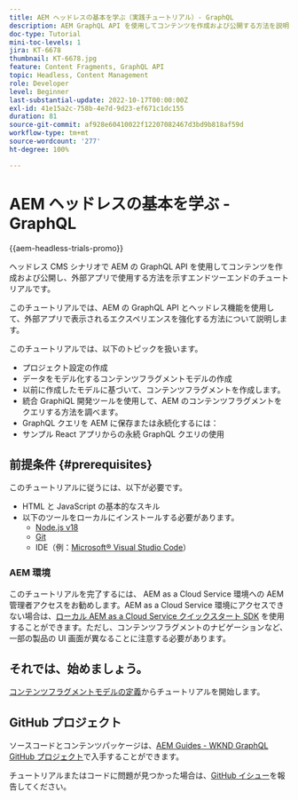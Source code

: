 ```yaml
---
title: AEM ヘッドレスの基本を学ぶ（実践チュートリアル）- GraphQL
description: AEM GraphQL API を使用してコンテンツを作成および公開する方法を説明するエンドツーエンドのチュートリアルです。
doc-type: Tutorial
mini-toc-levels: 1
jira: KT-6678
thumbnail: KT-6678.jpg
feature: Content Fragments, GraphQL API
topic: Headless, Content Management
role: Developer
level: Beginner
last-substantial-update: 2022-10-17T00:00:00Z
exl-id: 41e15a2c-758b-4e7d-9d23-ef671c1dc155
duration: 81
source-git-commit: af928e60410022f12207082467d3bd9b818af59d
workflow-type: tm+mt
source-wordcount: '277'
ht-degree: 100%

---
```


# AEM ヘッドレスの基本を学ぶ - GraphQL

{{aem-headless-trials-promo}}

ヘッドレス CMS シナリオで AEM の GraphQL API を使用してコンテンツを作成および公開し、外部アプリで使用する方法を示すエンドツーエンドのチュートリアルです。

このチュートリアルでは、AEM の GraphQL API とヘッドレス機能を使用して、外部アプリで表示されるエクスペリエンスを強化する方法について説明します。

このチュートリアルでは、以下のトピックを扱います。

* プロジェクト設定の作成
* データをモデル化するコンテンツフラグメントモデルの作成
* 以前に作成したモデルに基づいて、コンテンツフラグメントを作成します。
* 統合 GraphiQL 開発ツールを使用して、AEM のコンテンツフラグメントをクエリする方法を調べます。
* GraphQL クエリを AEM に保存または永続化するには：
* サンプル React アプリからの永続 GraphQL クエリの使用

## 前提条件 {#prerequisites}

このチュートリアルに従うには、以下が必要です。

* HTML と JavaScript の基本的なスキル
* 以下のツールをローカルにインストールする必要があります。
   * [Node.js v18](https://nodejs.org/ja/)
   * [Git](https://git-scm.com/)
   * IDE（例：[Microsoft® Visual Studio Code](https://code.visualstudio.com/)）

### AEM 環境

このチュートリアルを完了するには、 AEM as a Cloud Service 環境への AEM 管理者アクセスをお勧めします。AEM as a Cloud Service 環境にアクセスできない場合は、[ローカル AEM as a Cloud Service クイックスタート SDK](/help/cloud-service/local-development-environment/aem-runtime.md) を使用することができます。ただし、コンテンツフラグメントのナビゲーションなど、一部の製品の UI 画面が異なることに注意する必要があります。

## それでは、始めましょう。

[コンテンツフラグメントモデルの定義](content-fragment-models.md)からチュートリアルを開始します。

## GitHub プロジェクト

ソースコードとコンテンツパッケージは、[AEM Guides - WKND GraphQL GitHub プロジェクト](https://github.com/adobe/aem-guides-wknd-graphql)で入手することができます。

チュートリアルまたはコードに問題が見つかった場合は、[GitHub イシュー](https://github.com/adobe/aem-guides-wknd-graphql/issues)を報告してください。
